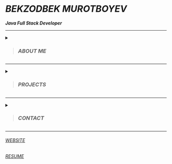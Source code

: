 # _BEKZODBEK MUROTBOYEV_ 
***_Java Full Stack Developer_***                           

---

<details>
 
 <summary>
  
  >### _ABOUT ME_ 
  
 </summary>
 

 
*Talented Java Full Stack Developer skilled at completing daily assignments and contributing to team success. Always willing to take on any task. Adapts quickly to new needs and policies. Offers 2+ years in Java industry environments and top-notch abilities in Java(Servlet, Spring MVC, Spring boot) and Database(PostgreSQL, MongoDB) . Trained especially in Java Backend. Dedicated professional with demonstrated strengths in customer service, time management, and trend tracking. Good at troubleshooting problems and building successful solutions. Excellent verbal and written communicator with strong background cultivating positive relationships and exceeding goals.*
 
</details>

---

<details>
 
 <summary>
  
 >### _PROJECTS_
  
 </summary>

*[BitcoinBot](https://t.me/bitcoin001Bot) - This bot helps people easily manage their investments and not miss the desired point of Bitcoin. In addition, this bot is one of my personal projects developed with full external APIs and MySQL and currently available on amazon web services.*
 
*[RentSeeker](https://t.me/ijarachi01Bot) - This project is very useful for those who want to sell, buy, rent and look for a house to rent. This project was developed in groups, including Spring Boot, Webhook, PostgreSQL, Open Feign, Thymeleaf, Mail Sender and used communication with GitHub.*
 
</details>

---

<details>
 
 <summary>
  
 >### _CONTACT_  
  
 </summary> 

<details>
 <summary>
  
  ###### _EMAIL_
  
 </summary>
 
 _bekzod.m070@gmail.com_
 
 </details>

##### *[TELEGRAM](https://t.me/bekzod_dev)*
 
##### *[LinkedIn](https://www.linkedin.com/in/bekzod-murotboyev-10b4b722b/)*
 
 
</details>

---

###### [WEBSITE](http://murotboyev-bekzodbek.us-east-1.elasticbeanstalk.com)

###### [RESUME](https://drive.google.com/file/d/14glPCHdBOOfzmKpc2qAGexUYXwE_rTnJ/view?usp=sharing)
